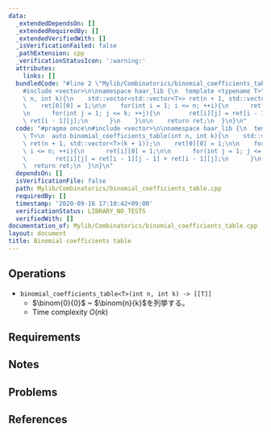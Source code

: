 ```yaml
---
data:
  _extendedDependsOn: []
  _extendedRequiredBy: []
  _extendedVerifiedWith: []
  _isVerificationFailed: false
  _pathExtension: cpp
  _verificationStatusIcon: ':warning:'
  attributes:
    links: []
  bundledCode: "#line 2 \"Mylib/Combinatorics/binomial_coefficients_table.cpp\"\n\
    #include <vector>\n\nnamespace haar_lib {\n  template <typename T>\n  auto binomial_coefficients_table(int\
    \ n, int k){\n    std::vector<std::vector<T>> ret(n + 1, std::vector<T>(k + 1));\n\
    \    ret[0][0] = 1;\n\n    for(int i = 1; i <= n; ++i){\n      ret[i][0] = 1;\n\
    \n      for(int j = 1; j <= k; ++j){\n        ret[i][j] = ret[i - 1][j - 1] +\
    \ ret[i - 1][j];\n      }\n    }\n\n    return ret;\n  }\n}\n"
  code: "#pragma once\n#include <vector>\n\nnamespace haar_lib {\n  template <typename\
    \ T>\n  auto binomial_coefficients_table(int n, int k){\n    std::vector<std::vector<T>>\
    \ ret(n + 1, std::vector<T>(k + 1));\n    ret[0][0] = 1;\n\n    for(int i = 1;\
    \ i <= n; ++i){\n      ret[i][0] = 1;\n\n      for(int j = 1; j <= k; ++j){\n\
    \        ret[i][j] = ret[i - 1][j - 1] + ret[i - 1][j];\n      }\n    }\n\n  \
    \  return ret;\n  }\n}\n"
  dependsOn: []
  isVerificationFile: false
  path: Mylib/Combinatorics/binomial_coefficients_table.cpp
  requiredBy: []
  timestamp: '2020-09-16 17:10:42+09:00'
  verificationStatus: LIBRARY_NO_TESTS
  verifiedWith: []
documentation_of: Mylib/Combinatorics/binomial_coefficients_table.cpp
layout: document
title: Binomial coefficients table
---
```


## Operations

- `binomial_coefficients_table<T>(int n, int k) -> [[T]]`
	- $\binom{0}{0}$ ~ $\binom{n}{k}$を列挙する。
	- Time complexity $O(nk)$

## Requirements

## Notes

## Problems

## References
